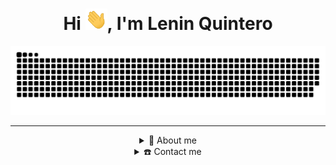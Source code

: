 <html>
<body>
<div align="center">
<h1 align="center">Hi <img width="35" src="assets/waving.gif">, I'm Lenin Quintero</h1>

<div align="center">
  <a href="https://leninquintero.ar">
  <img  src="assets/grid-snake.svg"
       alt="snake" /></a>
</div>

-----
<details>
  <summary>🧮 About me</summary>
<div>
<samp>
<h2 align="center">About this Account</h2>
 
 </samp>
</div>
</details>
 

<details>
  <summary>☎️ Contact me</summary>
<div>
  <samp>
    <p align="center">
      <br/>
    <a href="https://www.linkedin.com/in/leninquintero/" target="blank">
        <img align="center"
            src="https://img.shields.io/badge/linkedin-%231DA1F2.svg?style=for-the-badge&logo=linkedin&logoColor=white"
            alt="LeninQuintero" height="30"/>
    </a>
      <a href="mailto:contacto@leninquintero.ar" target="blank"><img align="center"
         src="https://img.shields.io/badge/mail-EA4335.svg?style=for-the-badge&logo=gmail&logoColor=white"
         alt="LeninQuintero" height="30"/></a>
               <a href="https://wa.me/+5491127695285" target="blank"><img align="center"
         src="https://img.shields.io/badge/whatsapp-4B7F1.svg?style=for-the-badge&logo=whatsapp&logoColor=white"
         alt="LeninQuintero" height="30"/>
    </p>
  </samp>
</div>
</details>